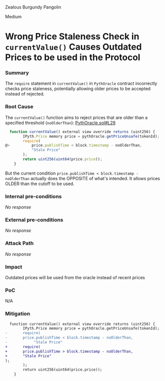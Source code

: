 Zealous Burgundy Pangolin

Medium

# Wrong Price Staleness Check in `currentValue()` Causes Outdated Prices to be used in the Protocol

### Summary

The `require` statement in `currentValue()` in `PythOracle` contract incorrectly checks price staleness, potentially allowing older prices to be accepted instead of rejected.



### Root Cause

The `currentValue()` function aims to reject prices that are older than a specified threshold (`noOlderThan`):
[PythOracle.sol#L29](https://github.com/sherlock-audit/2024-11-oku-mambastyle/blob/78c96007fa3ce520db38d58016d4ad702c9c97f7/oku-custom-order-types/contracts/oracle/External/PythOracle.sol#L29)
```js
  function currentValue() external view override returns (uint256) {
        IPyth.Price memory price = pythOracle.getPriceUnsafe(tokenId);
        require(
@>          price.publishTime < block.timestamp - noOlderThan,
            "Stale Price"
        );
        return uint256(uint64(price.price));
    }
```
But the current condition `price.publishTime < block.timestamp - noOlderThan` actually does the OPPOSITE of what's intended. It  allows prices OLDER than the cutoff to be used.

### Internal pre-conditions

_No response_

### External pre-conditions

_No response_

### Attack Path

_No response_

### Impact

Outdated prices will be used from the oracle instead of recent prices

### PoC

N/A

### Mitigation

```diff
  function currentValue() external view override returns (uint256) {
        IPyth.Price memory price = pythOracle.getPriceUnsafe(tokenId);
-       require(
-       price.publishTime < block.timestamp - noOlderThan,
-            "Stale Price"
+       require(
+       price.publishTime > block.timestamp - noOlderThan,
+       "Stale Price"
);  
        );
        return uint256(uint64(price.price));
    }
```